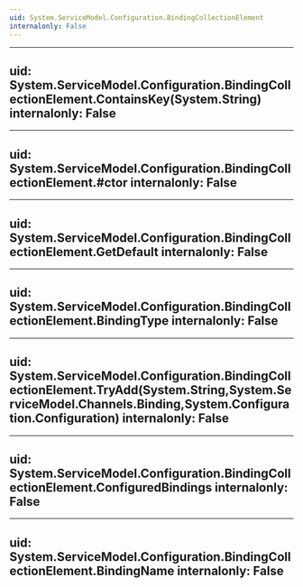```yaml
---
uid: System.ServiceModel.Configuration.BindingCollectionElement
internalonly: False
---
```


---
uid: System.ServiceModel.Configuration.BindingCollectionElement.ContainsKey(System.String)
internalonly: False
---

---
uid: System.ServiceModel.Configuration.BindingCollectionElement.#ctor
internalonly: False
---

---
uid: System.ServiceModel.Configuration.BindingCollectionElement.GetDefault
internalonly: False
---

---
uid: System.ServiceModel.Configuration.BindingCollectionElement.BindingType
internalonly: False
---

---
uid: System.ServiceModel.Configuration.BindingCollectionElement.TryAdd(System.String,System.ServiceModel.Channels.Binding,System.Configuration.Configuration)
internalonly: False
---

---
uid: System.ServiceModel.Configuration.BindingCollectionElement.ConfiguredBindings
internalonly: False
---

---
uid: System.ServiceModel.Configuration.BindingCollectionElement.BindingName
internalonly: False
---
